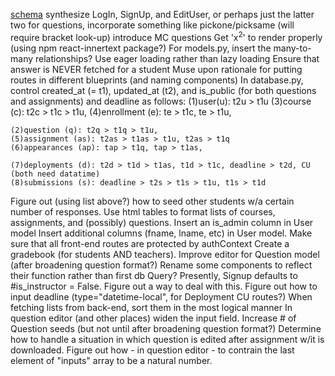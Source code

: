 [schema](https://drawsql.app/appacademy-2/diagrams/my_assign#)
synthesize LogIn, SignUp, and EditUser, or perhaps just the latter two
for questions, incorporate something like pickone/picksame (will require bracket look-up)
introduce MC questions
Get 'x<sup>2</sup>' to render properly (using npm react-innertext package?)
For models.py, insert the many-to-many relationships?
Use eager loading rather than lazy loading
Ensure that answer is NEVER fetched for a student
Muse upon rationale for putting routes in different blueprints (and naming components)
In database.py, control created_at (= t1), updated_at (t2), and is_public (for both
    questions and assignments) and deadline as follows:
    (1)user(u): t2u > t1u
    (3)course (c): t2c > t1c > t1u,
    (4)enrollment (e): te > t1c, te > t1u,

    (2)question (q): t2q > t1q > t1u,
    (5)assignment (as): t2as > t1as > t1u, t2as > t1q
    (6)appearances (ap): tap > t1q, tap > t1as,

    (7)deployments (d): t2d > t1d > t1as, t1d > t1c, deadline > t2d, CU (both need datatime)
    (8)submissions (s): deadline > t2s > t1s > t1u, t1s > t1d

Figure out (using list above?) how to seed other students w/a certain number of responses.
Use html tables to format lists of courses, assignments, and (possibly) questions.
Insert an is_admin column in User model
Insert additional columns (fname, lname, etc) in User model.
Make sure that all front-end routes are protected by authContext
Create a gradebook (for students AND teachers).
Improve editor for Question model (after broadening question format?)
Rename some components to reflect their function rather than first db Query?
Presently, Signup defaults to #is_instructor = False.  Figure out a way to deal with this.
Figure out how to input deadline (type="datetime-local", for Deployment CU routes?)
When fetching lists from back-end, sort them in the most logical manner
In question editor (and other places) widen the input field.
Increase # of Question seeds (but not until after broadening question format?)
Determine how to handle a situation in which question is edited after assignment w/it is downloaded.
Figure out how - in question editor - to contrain the last element of "inputs" array to be a natural number.
